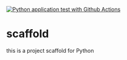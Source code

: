 [![Python application test with Github Actions](https://github.com/Carjes23/scaffold/actions/workflows/main.yml/badge.svg)](https://github.com/Carjes23/scaffold/actions/workflows/main.yml)

# scaffold
this is a project scaffold for Python
